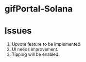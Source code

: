 # gifPortal-Solana

# Issues 
1. Upvote feature to be implemented. 
2. UI needs improvement.
3. Tipping will be enabled.
